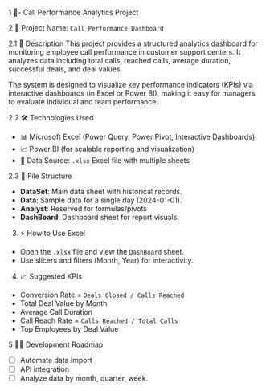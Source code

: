 1 📘- Call Performance Analytics Project

2 🧩 Project Name: `Call Performance Dashboard`

2.1 🚀 Description
This project provides a structured analytics dashboard for monitoring employee call performance in customer support centers. It analyzes data including total calls, reached calls, average duration, successful deals, and deal values.

The system is designed to visualize key performance indicators (KPIs) via interactive dashboards (in Excel or Power BI), making it easy for managers to evaluate individual and team performance.

2.2 🛠️ Technologies Used
- 📊 Microsoft Excel (Power Query, Power Pivot, Interactive Dashboards)
- 📈 Power BI (for scalable reporting and visualization)
- 📁 Data Source: `.xlsx` Excel file with multiple sheets

2.3 📂 File Structure
- **DataSet**: Main data sheet with historical records.
- **Data**: Sample data for a single day (2024-01-01).
- **Analyst**: Reserved for formulas/pivots 
- **DashBoard**: Dashboard sheet for report visuals.

3. ⚡ How to Use
 Excel
- Open the `.xlsx` file and view the `DashBoard` sheet.
- Use slicers and filters (Month, Year) for interactivity.

4. 📈 Suggested KPIs
- Conversion Rate = `Deals Closed / Calls Reached`
- Total Deal Value by Month
- Average Call Duration
- Call Reach Rate = `Calls Reached / Total Calls`
- Top Employees by Deal Value

5 👨‍💻 Development Roadmap
- [ ] Automate data import
- [ ] API integration
- [ ] Analyze data by month, quarter, week.
